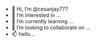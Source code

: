 - 👋 Hi, I’m @cesanjay777
- 👀 I’m interested in ...
- 🌱 I’m currently learning ...
- 💞️ I’m looking to collaborate on ...
- 📫 hello...

<!---
cesanjay777/cesanjay777 is a ✨ special ✨ repository because its `README.md` (this file) appears on your GitHub profile.
You can click the Preview link to take a look at your changes.
--->
